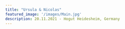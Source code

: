 ```yaml
---
title: "Ursula & Nicolas"
featured_image: '/images/Main.jpg'
description: 20.11.2021 - Hogut Heidesheim, Germany
---
```

